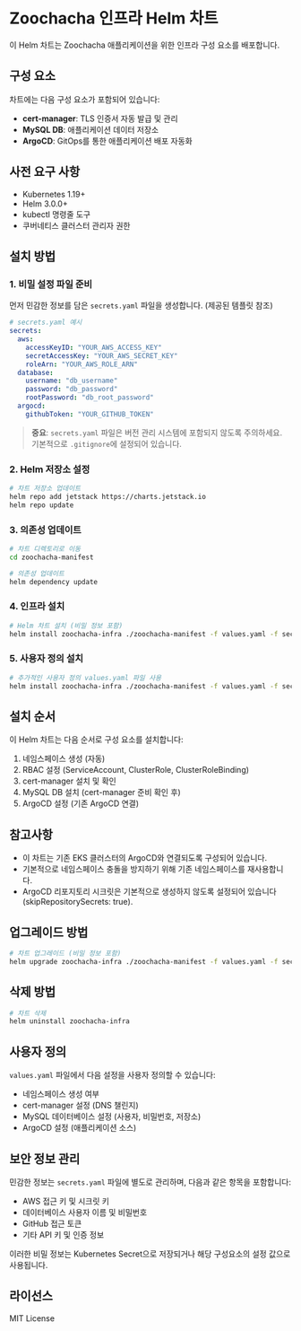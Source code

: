 # Zoochacha 인프라 Helm 차트

이 Helm 차트는 Zoochacha 애플리케이션을 위한 인프라 구성 요소를 배포합니다.

## 구성 요소

차트에는 다음 구성 요소가 포함되어 있습니다:

- **cert-manager**: TLS 인증서 자동 발급 및 관리
- **MySQL DB**: 애플리케이션 데이터 저장소
- **ArgoCD**: GitOps를 통한 애플리케이션 배포 자동화

## 사전 요구 사항

- Kubernetes 1.19+
- Helm 3.0.0+
- kubectl 명령줄 도구
- 쿠버네티스 클러스터 관리자 권한

## 설치 방법

### 1. 비밀 설정 파일 준비

먼저 민감한 정보를 담은 `secrets.yaml` 파일을 생성합니다. (제공된 템플릿 참조)

```yaml
# secrets.yaml 예시
secrets:
  aws:
    accessKeyID: "YOUR_AWS_ACCESS_KEY"
    secretAccessKey: "YOUR_AWS_SECRET_KEY"
    roleArn: "YOUR_AWS_ROLE_ARN"
  database:
    username: "db_username"
    password: "db_password"
    rootPassword: "db_root_password"
  argocd:
    githubToken: "YOUR_GITHUB_TOKEN"
```

> **중요**: `secrets.yaml` 파일은 버전 관리 시스템에 포함되지 않도록 주의하세요. 기본적으로 `.gitignore`에 설정되어 있습니다.

### 2. Helm 저장소 설정

```bash
# 차트 저장소 업데이트
helm repo add jetstack https://charts.jetstack.io
helm repo update
```

### 3. 의존성 업데이트

```bash
# 차트 디렉토리로 이동
cd zoochacha-manifest

# 의존성 업데이트
helm dependency update
```

### 4. 인프라 설치

```bash
# Helm 차트 설치 (비밀 정보 포함)
helm install zoochacha-infra ./zoochacha-manifest -f values.yaml -f secrets.yaml
```

### 5. 사용자 정의 설치

```bash
# 추가적인 사용자 정의 values.yaml 파일 사용
helm install zoochacha-infra ./zoochacha-manifest -f values.yaml -f secrets.yaml -f custom-values.yaml
```

## 설치 순서

이 Helm 차트는 다음 순서로 구성 요소를 설치합니다:

1. 네임스페이스 생성 (자동)
2. RBAC 설정 (ServiceAccount, ClusterRole, ClusterRoleBinding)
3. cert-manager 설치 및 확인
4. MySQL DB 설치 (cert-manager 준비 확인 후)
5. ArgoCD 설정 (기존 ArgoCD 연결)

## 참고사항

- 이 차트는 기존 EKS 클러스터의 ArgoCD와 연결되도록 구성되어 있습니다.
- 기본적으로 네임스페이스 충돌을 방지하기 위해 기존 네임스페이스를 재사용합니다.
- ArgoCD 리포지토리 시크릿은 기본적으로 생성하지 않도록 설정되어 있습니다 (skipRepositorySecrets: true).

## 업그레이드 방법

```bash
# 차트 업그레이드 (비밀 정보 포함)
helm upgrade zoochacha-infra ./zoochacha-manifest -f values.yaml -f secrets.yaml
```

## 삭제 방법

```bash
# 차트 삭제
helm uninstall zoochacha-infra
```

## 사용자 정의

`values.yaml` 파일에서 다음 설정을 사용자 정의할 수 있습니다:

- 네임스페이스 생성 여부
- cert-manager 설정 (DNS 챌린지)
- MySQL 데이터베이스 설정 (사용자, 비밀번호, 저장소)
- ArgoCD 설정 (애플리케이션 소스)

## 보안 정보 관리

민감한 정보는 `secrets.yaml` 파일에 별도로 관리하며, 다음과 같은 항목을 포함합니다:

- AWS 접근 키 및 시크릿 키
- 데이터베이스 사용자 이름 및 비밀번호
- GitHub 접근 토큰
- 기타 API 키 및 인증 정보

이러한 비밀 정보는 Kubernetes Secret으로 저장되거나 해당 구성요소의 설정 값으로 사용됩니다.

## 라이선스

MIT License 